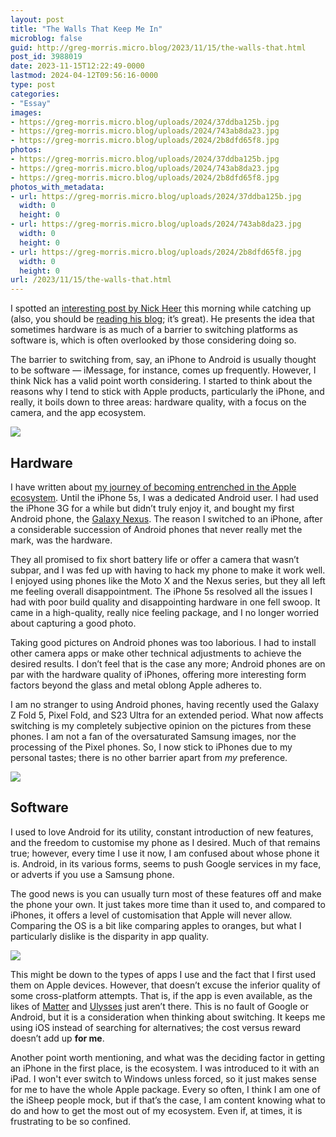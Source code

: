 ```yaml
---
layout: post
title: "The Walls That Keep Me In"
microblog: false
guid: http://greg-morris.micro.blog/2023/11/15/the-walls-that.html
post_id: 3988019
date: 2023-11-15T12:22:49-0000
lastmod: 2024-04-12T09:56:16-0000
type: post
categories:
- "Essay"
images:
- https://greg-morris.micro.blog/uploads/2024/37ddba125b.jpg
- https://greg-morris.micro.blog/uploads/2024/743ab8da23.jpg
- https://greg-morris.micro.blog/uploads/2024/2b8dfd65f8.jpg
photos:
- https://greg-morris.micro.blog/uploads/2024/37ddba125b.jpg
- https://greg-morris.micro.blog/uploads/2024/743ab8da23.jpg
- https://greg-morris.micro.blog/uploads/2024/2b8dfd65f8.jpg
photos_with_metadata:
- url: https://greg-morris.micro.blog/uploads/2024/37ddba125b.jpg
  width: 0
  height: 0
- url: https://greg-morris.micro.blog/uploads/2024/743ab8da23.jpg
  width: 0
  height: 0
- url: https://greg-morris.micro.blog/uploads/2024/2b8dfd65f8.jpg
  width: 0
  height: 0
url: /2023/11/15/the-walls-that.html
---
```

I spotted an [interesting post by Nick Heer](https://c.im/@nickheer/111412577184081322) this morning while catching up (also, you should be [reading his blog](https://pxlnv.com/); it’s great). He presents the idea that sometimes hardware is as much of a barrier to switching platforms as software is, which is often overlooked by those considering doing so.

The barrier to switching from, say, an iPhone to Android is usually thought to be software — iMessage, for instance, comes up frequently. However, I think Nick has a valid point worth considering. I started to think about the reasons why I tend to stick with Apple products, particularly the iPhone, and really, it boils down to three areas: hardware quality, with a focus on the camera, and the app ecosystem.

![](https://greg-morris.micro.blog/uploads/2024/37ddba125b.jpg)

## Hardware

I have written about [my journey of becoming entrenched in the Apple ecosystem](/2020/11/14/my-journey-to.html). Until the iPhone 5s, I was a dedicated Android user. I had used the iPhone 3G for a while but didn’t truly enjoy it, and bought my first Android phone, the [Galaxy Nexus](https://en.wikipedia.org/wiki/Galaxy_Nexus). The reason I switched to an iPhone, after a considerable succession of Android phones that never really met the mark, was the hardware.

They all promised to fix short battery life or offer a camera that wasn’t subpar, and I was fed up with having to hack my phone to make it work well. I enjoyed using phones like the Moto X and the Nexus series, but they all left me feeling overall disappointment. The iPhone 5s resolved all the issues I had with poor build quality and disappointing hardware in one fell swoop. It came in a high-quality, really nice feeling package, and I no longer worried about capturing a good photo.

Taking good pictures on Android phones was too laborious. I had to install other camera apps or make other technical adjustments to achieve the desired results. I don’t feel that is the case any more; Android phones are on par with the hardware quality of iPhones, offering more interesting form factors beyond the glass and metal oblong Apple adheres to.

I am no stranger to using Android phones, having recently used the Galaxy Z Fold 5, Pixel Fold, and S23 Ultra for an extended period. What now affects switching is my completely subjective opinion on the pictures from these phones. I am not a fan of the oversaturated Samsung images, nor the processing of the Pixel phones. So, I now stick to iPhones due to my personal tastes; there is no other barrier apart from *my* preference.

![](https://greg-morris.micro.blog/uploads/2024/743ab8da23.jpg)

## Software

I used to love Android for its utility, constant introduction of new features, and the freedom to customise my phone as I desired. Much of that remains true; however, every time I use it now, I am confused about whose phone it is. Android, in its various forms, seems to push Google services in my face, or adverts if you use a Samsung phone.

The good news is you can usually turn most of these features off and make the phone your own. It just takes more time than it used to, and compared to iPhones, it offers a level of customisation that Apple will never allow. Comparing the OS is a bit like comparing apples to oranges, but what I particularly dislike is the disparity in app quality.

![](https://greg-morris.micro.blog/uploads/2024/2b8dfd65f8.jpg)

This might be down to the types of apps I use and the fact that I first used them on Apple devices. However, that doesn’t excuse the inferior quality of some cross-platform attempts. That is, if the app is even available, as the likes of [Matter](https://hq.getmatter.com) and [Ulysses](https://ulysses.app) just aren’t there. This is no fault of Google or Android, but it is a consideration when thinking about switching. It keeps me using iOS instead of searching for alternatives; the cost versus reward doesn’t add up **for me**.

Another point worth mentioning, and what was the deciding factor in getting an iPhone in the first place, is the ecosystem. I was introduced to it with an iPad. I won't ever switch to Windows unless forced, so it just makes sense for me to have the whole Apple package. Every so often, I think I am one of the iSheep people mock, but if that’s the case, I am content knowing what to do and how to get the most out of my ecosystem. Even if, at times, it is frustrating to be so confined.
